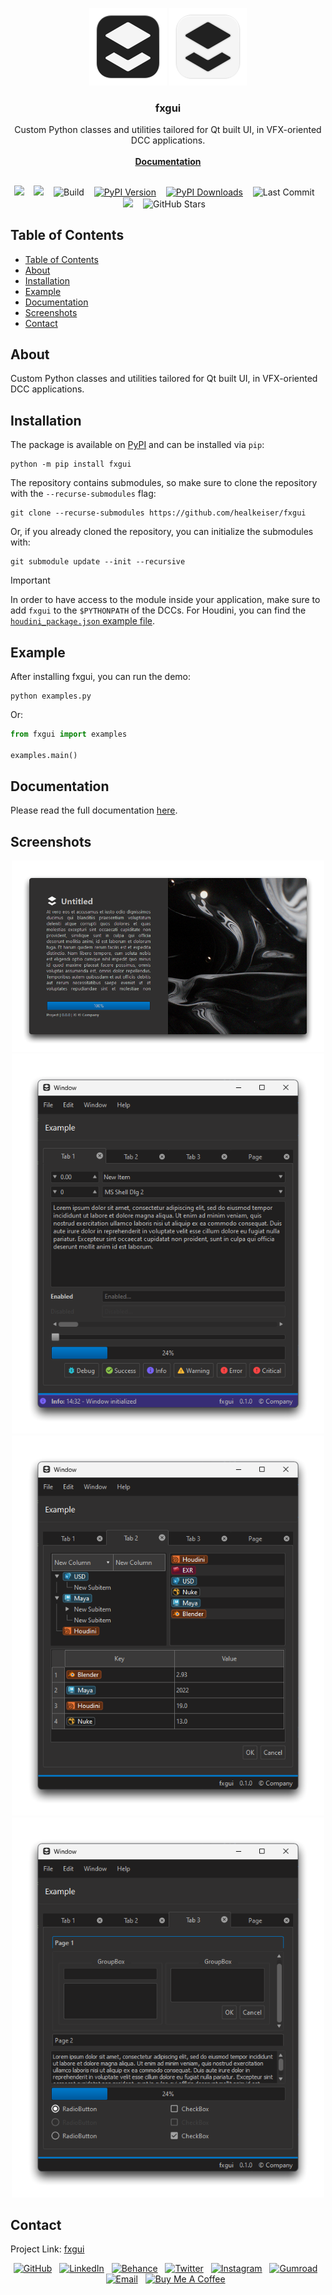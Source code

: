 <div align="center">

  ![Logo](https://raw.githubusercontent.com/healkeiser/fxgui/main/fxgui/images/fxgui_logo_background_dark.svg#gh-light-mode-only)
  ![Logo](https://raw.githubusercontent.com/healkeiser/fxgui/main/fxgui/images/fxgui_logo_background_light.svg#gh-dark-mode-only)

  <h3 align="center">fxgui</h3>

  <p align="center">
    Custom Python classes and utilities tailored for Qt built UI, in VFX-oriented DCC applications.
    <br/><br/>
    <a href="https://healkeiser.github.io/fxgui"><strong>Documentation</strong></a>
  </p>

  ##

  <p align="center">
    <!-- Maintenance status -->
    <img src="https://img.shields.io/badge/maintenance-actively--developed-brightgreen.svg?&label=Maintenance"> &nbsp;&nbsp;
    <!-- <img src="https://img.shields.io/badge/maintenance-deprecated-red.svg?&label=Maintenance">&nbsp;&nbsp; -->
    <!-- License -->
    <img src="https://img.shields.io/github/license/healkeiser/fxgui?&label=License"/> &nbsp;&nbsp;
    <!-- GitHub build workflow -->
    <img src="https://img.shields.io/github/actions/workflow/status/healkeiser/fxgui/python-publish.yml?&label=Build&logo=pypi&logoColor=white" alt="Build"> &nbsp;&nbsp;
    <!-- PyPI version-->
    <a href="https://pypi.org/project/fxgui"><img src="https://img.shields.io/pypi/v/fxgui?&logo=pypi&logoColor=white&label=Version" alt="PyPI Version"/></a> &nbsp;&nbsp;
    <!-- PyPI downloads -->
    <a href="https://pepy.tech/projects/fxgui"><img src="https://static.pepy.tech/badge/fxgui" alt="PyPI Downloads"></a> &nbsp;&nbsp;
    <!-- Last Commit -->
    <img src="https://img.shields.io/github/last-commit/healkeiser/fxgui?logo=github&label=Last%20Commit" alt="Last Commit"> &nbsp;&nbsp;
    <!-- Commit Activity -->
    <a href="https://github.com/healkeiser/fxgui/pulse" alt="Activity"><img src="https://img.shields.io/github/commit-activity/m/healkeiser/fxgui?&logo=github&label=Commit%20Activity"></a> &nbsp;&nbsp;
    <!-- GitHub stars -->
    <img src="https://img.shields.io/github/stars/healkeiser/fxgui" alt="GitHub Stars"/> &nbsp;&nbsp;
  </p>
      
</div>



<!-- TABLE OF CONTENTS -->
## Table of Contents

- [Table of Contents](#table-of-contents)
- [About](#about)
- [Installation](#installation)
- [Example](#example)
- [Documentation](#documentation)
- [Screenshots](#screenshots)
- [Contact](#contact)



<!-- ABOUT -->
## About

Custom Python classes and utilities tailored for Qt built UI, in VFX-oriented DCC applications.



<!-- INSTALLATION -->
## Installation

The package is available on [PyPI](https://pypi.org/project/fxgui) and can be installed via `pip`:


``` shell
python -m pip install fxgui
```

The repository contains submodules, so make sure to clone the repository with the `--recurse-submodules` flag:

``` shell
git clone --recurse-submodules https://github.com/healkeiser/fxgui
```

Or, if you already cloned the repository, you can initialize the submodules with:

``` shell
git submodule update --init --recursive
```

> [!IMPORTANT]
> In order to have access to the module inside your application, make sure to add `fxgui` to the `$PYTHONPATH` of the DCCs. For Houdini, you can find the [`houdini_package.json` example file](./houdini_package.json).



<!-- EXAMPLE -->
## Example

After installing fxgui, you can run the demo:

``` shell
python examples.py
```

Or:

``` python
from fxgui import examples

examples.main()
```



<!-- DOCUMENTATION -->
## Documentation

Please read the full documentation [here](https://healkeiser.github.io/fxgui/).



<!-- SCREENSHOTS -->
## Screenshots
<p align="center">
  <img width="500" src="docs/images/python_yFzxAPqS13.png">
  <img width="500" src="docs/images/python_x9pbgeXwaT.png">
  <img width="500" src="docs/images/python_8O8aQuwsy8.png">
  <img width="500" src="docs/images/python_EM6S9rdJYw.png">
</p>



<!-- CONTACT -->
## Contact

Project Link: [fxgui](https://github.com/healkeiser/fxgui)

<p align='center'>
  <!-- GitHub profile -->
  <a href="https://github.com/healkeiser">
    <img src="https://img.shields.io/badge/healkeiser-181717?logo=github&style=social" alt="GitHub"/></a>&nbsp;&nbsp;
  <!-- LinkedIn -->
  <a href="https://www.linkedin.com/in/valentin-beaumont">
    <img src="https://img.shields.io/badge/Valentin%20Beaumont-0A66C2?logo=linkedin&style=social" alt="LinkedIn"/></a>&nbsp;&nbsp;
  <!-- Behance -->
  <a href="https://www.behance.net/el1ven">
    <img src="https://img.shields.io/badge/el1ven-1769FF?logo=behance&style=social" alt="Behance"/></a>&nbsp;&nbsp;
  <!-- X -->
  <a href="https://twitter.com/valentinbeaumon">
    <img src="https://img.shields.io/badge/@valentinbeaumon-1DA1F2?logo=x&style=social" alt="Twitter"/></a>&nbsp;&nbsp;
  <!-- Instagram -->
  <a href="https://www.instagram.com/val.beaumontart">
    <img src="https://img.shields.io/badge/@val.beaumontart-E4405F?logo=instagram&style=social" alt="Instagram"/></a>&nbsp;&nbsp;
  <!-- Gumroad -->
  <a href="https://healkeiser.gumroad.com/subscribe">
    <img src="https://img.shields.io/badge/healkeiser-36a9ae?logo=gumroad&style=social" alt="Gumroad"/></a>&nbsp;&nbsp;
  <!-- Gmail -->
  <a href="mailto:valentin.onze@gmail.com">
    <img src="https://img.shields.io/badge/valentin.onze@gmail.com-D14836?logo=gmail&style=social" alt="Email"/></a>&nbsp;&nbsp;
  <!-- Buy me a coffee -->
  <a href="https://www.buymeacoffee.com/healkeiser">
    <img src="https://img.shields.io/badge/Buy Me A Coffee-FFDD00?&logo=buy-me-a-coffee&logoColor=black" alt="Buy Me A Coffee"/></a>&nbsp;&nbsp;
</p>

